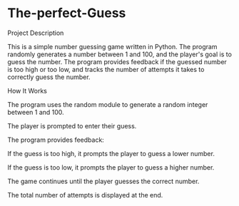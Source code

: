 # The-perfect-Guess
Project Description

This is a simple number guessing game written in Python. The program randomly generates a number between 1 and 100, and the player's goal is to guess the number. The program provides feedback if the guessed number is too high or too low, and tracks the number of attempts it takes to correctly guess the number.

How It Works

The program uses the random module to generate a random integer between 1 and 100.

The player is prompted to enter their guess.

The program provides feedback:

If the guess is too high, it prompts the player to guess a lower number.

If the guess is too low, it prompts the player to guess a higher number.

The game continues until the player guesses the correct number.

The total number of attempts is displayed at the end.
